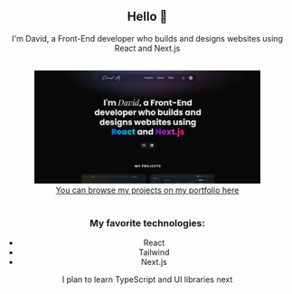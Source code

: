 <div align="center">
  
## Hello 👋

I'm David, a Front-End developer who builds and designs websites using React and Next.js

<br />

<div align="center">
  <a href="https://davidmaksic.vercel.app/" >
    <img src="https://github.com/DavidMaksic/portfolio/blob/master/assets/portfolio.png" alt="Portfolio Image" width="400" height="200" />
  <a />
  <br />
  <a href="https://davidmaksic.vercel.app/" >You can browse my projects on my portfolio here</a>
</div>

<br />

### My favorite technologies:

<ul>
  <li>React</li>
  <li>Tailwind</li>
  <li>Next.js</li>
</ul>

I plan to learn TypeScript and UI libraries next

</div>
